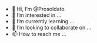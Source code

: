 - 👋 Hi, I’m @Prosoldato
- 👀 I’m interested in ...
- 🌱 I’m currently learning ...
- 💞️ I’m looking to collaborate on ...
- 📫 How to reach me ...

<!---
Prosoldato/Prosoldato is a ✨ special ✨ repository because its `README.md` (this file) appears on your GitHub profile.
You can click the Preview link to take a look at your changes.
--->
